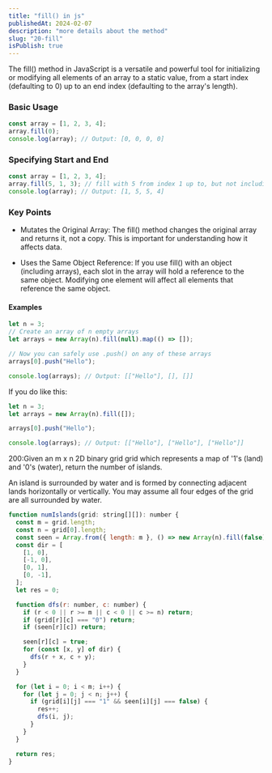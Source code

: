 ```yaml
---
title: "fill() in js"
publishedAt: 2024-02-07
description: "more details about the method"
slug: "20-fill"
isPublish: true
---
```


The fill() method in JavaScript is a versatile and powerful tool for initializing or modifying all elements of an array to a static value, from a start index (defaulting to 0) up to an end index (defaulting to the array's length).

### Basic Usage

```js
const array = [1, 2, 3, 4];
array.fill(0);
console.log(array); // Output: [0, 0, 0, 0]
```

### Specifying Start and End

```js
const array = [1, 2, 3, 4];
array.fill(5, 1, 3); // fill with 5 from index 1 up to, but not including, index 3
console.log(array); // Output: [1, 5, 5, 4]
```

### Key Points

- Mutates the Original Array: The fill() method changes the original array and returns it, not a copy. This is important for understanding how it affects data.

- Uses the Same Object Reference: If you use fill() with an object (including arrays), each slot in the array will hold a reference to the same object. Modifying one element will affect all elements that reference the same object.

#### Examples

```js
let n = 3;
// Create an array of n empty arrays
let arrays = new Array(n).fill(null).map(() => []);

// Now you can safely use .push() on any of these arrays
arrays[0].push("Hello");

console.log(arrays); // Output: [["Hello"], [], []]
```

If you do like this:

```js
let n = 3;
let arrays = new Array(n).fill([]);

arrays[0].push("Hello");

console.log(arrays); // Output: [["Hello"], ["Hello"], ["Hello"]]
```

200:Given an m x n 2D binary grid grid which represents a map of '1's (land) and '0's (water), return the number of islands.

An island is surrounded by water and is formed by connecting adjacent lands horizontally or vertically. You may assume all four edges of the grid are all surrounded by water.

```js
function numIslands(grid: string[][]): number {
  const m = grid.length;
  const n = grid[0].length;
  const seen = Array.from({ length: m }, () => new Array(n).fill(false));
  const dir = [
    [1, 0],
    [-1, 0],
    [0, 1],
    [0, -1],
  ];
  let res = 0;

  function dfs(r: number, c: number) {
    if (r < 0 || r >= m || c < 0 || c >= n) return;
    if (grid[r][c] === "0") return;
    if (seen[r][c]) return;

    seen[r][c] = true;
    for (const [x, y] of dir) {
      dfs(r + x, c + y);
    }
  }

  for (let i = 0; i < m; i++) {
    for (let j = 0; j < n; j++) {
      if (grid[i][j] === "1" && seen[i][j] === false) {
        res++;
        dfs(i, j);
      }
    }
  }

  return res;
}
```
